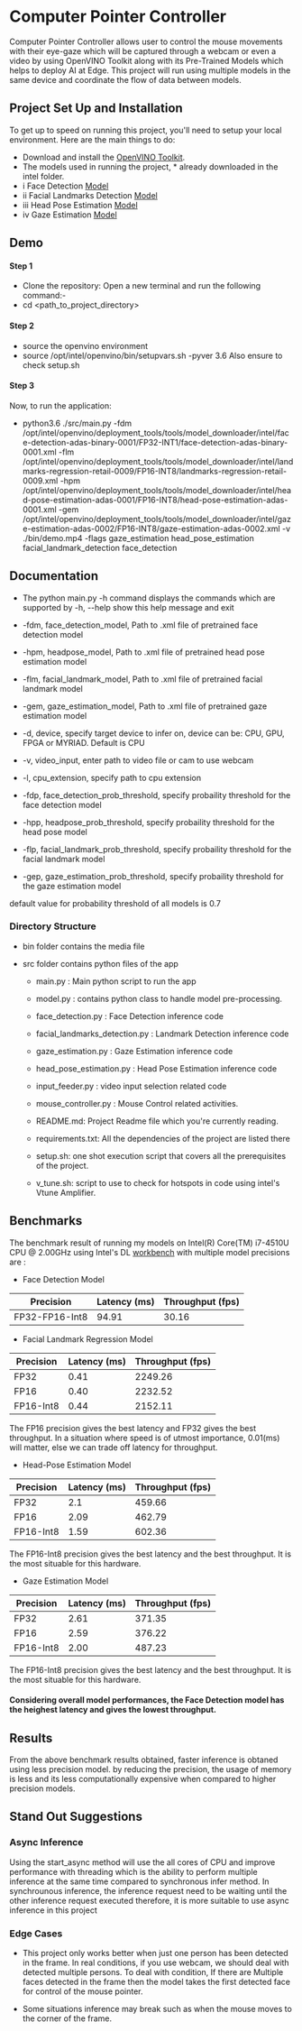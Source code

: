 # Computer Pointer Controller

Computer Pointer Controller allows user to control the mouse movements with their eye-gaze which will be captured through a webcam or even a video by using OpenVINO Toolkit along with its Pre-Trained Models which helps to deploy AI at Edge. This project will run using multiple models in the same device and coordinate the flow of data between models.

## Project Set Up and Installation
To get up to speed on running this project, you'll need to setup your local environment. Here are the main things to do:
* Download and install the [OpenVINO Toolkit](https://docs.openvinotoolkit.org/latest/index.html).
* The models used in running the project, * already downloaded in the intel folder.
* i   Face Detection [Model](https://docs.openvinotoolkit.org/latest/_models_intel_face_detection_adas_binary_0001_description_face_detection_adas_binary_0001.html)
* ii  Facial Landmarks Detection [Model](https://docs.openvinotoolkit.org/latest/_models_intel_landmarks_regression_retail_0009_description_landmarks_regression_retail_0009.html)
* iii Head Pose Estimation [Model](https://docs.openvinotoolkit.org/latest/_models_intel_head_pose_estimation_adas_0001_description_head_pose_estimation_adas_0001.html)
* iv  Gaze Estimation [Model](https://docs.openvinotoolkit.org/latest/_models_intel_gaze_estimation_adas_0002_description_gaze_estimation_adas_0002.html)

## Demo
#### Step 1
- Clone the repository: Open a new terminal and run the following command:-
- cd <path_to_project_directory>

#### Step 2
- source the openvino environment 
- source /opt/intel/openvino/bin/setupvars.sh -pyver 3.6
Also ensure to check setup.sh

#### Step 3
Now, to run the application:

* python3.6 ./src/main.py -fdm /opt/intel/openvino/deployment_tools/tools/model_downloader/intel/face-detection-adas-binary-0001/FP32-INT1/face-detection-adas-binary-0001.xml -flm /opt/intel/openvino/deployment_tools/tools/model_downloader/intel/landmarks-regression-retail-0009/FP16-INT8/landmarks-regression-retail-0009.xml -hpm /opt/intel/openvino/deployment_tools/tools/model_downloader/intel/head-pose-estimation-adas-0001/FP16-INT8/head-pose-estimation-adas-0001.xml -gem /opt/intel/openvino/deployment_tools/tools/model_downloader/intel/gaze-estimation-adas-0002/FP16-INT8/gaze-estimation-adas-0002.xml -v ./bin/demo.mp4 -flags gaze_estimation head_pose_estimation facial_landmark_detection face_detection




## Documentation
* The python main.py -h command displays the commands which are supported by
-h, --help show this help message and exit

*   -fdm, face_detection_model, Path to .xml file of pretrained face detection model
*    -hpm, headpose_model, Path to .xml file of pretrained head pose estimation model
*    -flm, facial_landmark_model, Path to .xml file of pretrained facial landmark model
*    -gem, gaze_estimation_model, Path to .xml file of pretrained gaze estimation model
*    -d, device, specify target device to infer on, device can be: CPU, GPU, FPGA or MYRIAD. Default is CPU
*    -v, video_input, enter path to video file or cam to use webcam
*    -l, cpu_extension, specify path to cpu extension
*    -fdp, face_detection_prob_threshold, specify probaility threshold for the face detection model
*    -hpp, headpose_prob_threshold, specify probaility threshold for the head pose model
*    -flp, facial_landmark_prob_threshold, specify probaility threshold for the facial landmark model
*    -gep, gaze_estimation_prob_threshold, specify probaility threshold for the gaze estimation model

default value for probability threshold of all models is 0.7


### Directory Structure
* bin folder contains the media file

* src folder contains python files of the app

  - main.py : Main python script to run the app
  - model.py : contains python class to handle model pre-processing.
  - face_detection.py : Face Detection inference code
  - facial_landmarks_detection.py : Landmark Detection inference code
  - gaze_estimation.py : Gaze Estimation inference code
  - head_pose_estimation.py : Head Pose Estimation inference code
  - input_feeder.py : video input selection related code
  - mouse_controller.py : Mouse Control related activities.
  - README.md: Project Readme file which you're currently reading.
  - requirements.txt: All the dependencies of the project are listed there

  - setup.sh: one shot execution script that covers all the prerequisites of the project.
  - v_tune.sh: script to use to check for hotspots in code using intel's Vtune Amplifier.




## Benchmarks
The benchmark result of running my models on Intel(R) Core(TM) i7-4510U CPU @ 2.00GHz
using Intel's DL [workbench](https://docs.openvinotoolkit.org/latest/workbench_docs_Workbench_DG_Install_from_Docker_Hub.html) with multiple model precisions are :
* Face Detection Model

Precision | Latency (ms) | Throughput (fps)
--------- | ------- | ---------
FP32-FP16-Int8 | 94.91 | 30.16

* Facial Landmark Regression Model

Precision | Latency (ms) | Throughput (fps)
--------- | ------- | ---------
FP32 | 0.41 | 2249.26
FP16 | 0.40 | 2232.52
FP16-Int8 | 0.44 | 2152.11

The FP16 precision gives the best latency and FP32 gives the best throughput. In a situation where speed is of utmost importance, 0.01(ms) will matter, else we can trade off latency for throughput. 

* Head-Pose Estimation Model

Precision | Latency (ms) | Throughput (fps)
--------- | ------- | ---------
FP32 | 2.1 | 459.66
FP16 | 2.09 | 462.79
FP16-Int8 | 1.59 | 602.36

The FP16-Int8 precision gives the best latency and the best throughput. It is the most situable for this hardware. 

* Gaze Estimation Model

Precision | Latency (ms) | Throughput (fps)
--------- | ------- | ---------
FP32 | 2.61 | 371.35
FP16 | 2.59 | 376.22
FP16-Int8 | 2.00 | 487.23

The FP16-Int8 precision gives the best latency and the best throughput. It is the most situable for this hardware. 

#### Considering overall model performances, the Face Detection model has the heighest latency and gives the lowest throughput.

## Results

From the above benchmark results obtained, faster inference is obtaned using less precision model. by reducing the precision, the usage of memory is less and its less computationally expensive when compared to higher precision models.

## Stand Out Suggestions

### Async Inference
Using the start_async method will use the all cores of CPU and improve performance with threading which is the  ability to perform multiple inference at the same time compared to synchronous infer method. In synchrounous inference, the inference request need to be waiting until the other inference request executed therefore, it is more suitable to use async inference in this project

### Edge Cases
* This project only works better when just one person has been detected in the frame. In real conditions, if you use webcam, we should deal with detected multiple persons. To deal with condition, If there are Multiple faces detected in the frame then the model takes the first detected face for control of the mouse pointer.

* Some situations inference may break such as when the mouse moves to the corner of the frame.

